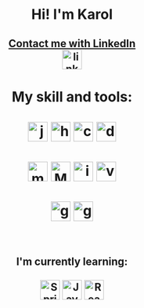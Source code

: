 <h1 align ="center">
Hi! I'm Karol
</h1>

<h2 align ="center">
<a target="_blank" href="https://www.linkedin.com/in/karol-choron/">
Contact me with LinkedIn
<br>
<img src="https://cdn.worldvectorlogo.com/logos/linkedin-icon.svg" height="40" width="40" alt="linkedin logo"/>
</a>
<br>
</h2>
                                                                                                     
</h2>
<h1 align ="center">
My skill and tools:
</br></br>

<img src="https://cdn.worldvectorlogo.com/logos/java.svg" height="40" width="40" alt="java logo"/> 
<img src="https://cdn.worldvectorlogo.com/logos/hibernate.svg" height="40" width="40" alt="hibernate logo"/> 
<img src="https://cdn.worldvectorlogo.com/logos/c--4.svg" height="40" width="40" alt="c# logo"/> 
<img src="https://cdn.worldvectorlogo.com/logos/dotnet.svg" height="40" width="40" alt="dotnetcore logo"/>
</br></br>
<img src="https://cdn.worldvectorlogo.com/logos/microsoft-sql-server-1.svg" height="40" width="40" alt="ms sql server logo"/> 
<img src="https://cdn.worldvectorlogo.com/logos/mysql-3.svg" height="40" width="40" alt="MySQL server logo"/> 
<img src="https://cdn.worldvectorlogo.com/logos/intellij-idea-1.svg" height="40" width="40" alt="intellij logo"/> 
<img src="https://cdn.worldvectorlogo.com/logos/visual-studio-2013.svg" height="40" width="40" alt="visualstudio logo"/>
<br></br>
<img src="https://cdn.jsdelivr.net/gh/devicons/devicon/icons/git/git-original.svg" height="40" width="40" alt="git logo"/> 
<img src="https://cdn.worldvectorlogo.com/logos/github-icon-1.svg" height="40" width="40" alt="github logo"/> 
<br></br>
</h1>

<h2 align ="center">
I'm currently learning:
</br></br>
<img src="https://cdn.worldvectorlogo.com/logos/spring-3.svg" height="40" width="40" alt="Spring logo"/> 
<img src="https://cdn.worldvectorlogo.com/logos/logo-javascript.svg" height="40" width="40" alt="JavaScript logo"/> 
<img src="https://cdn.worldvectorlogo.com/logos/react-native-1.svg" height="40" width="40" alt="React Native logo"/>
<br><br>
</h2>


